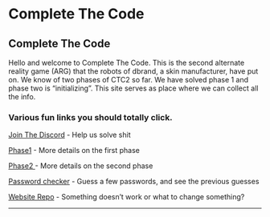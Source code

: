 # Complete The Code

## Complete The Code

Hello and welcome to Complete The Code. This is the second alternate reality game (ARG) that the robots of dbrand, a skin manufacturer, have put on. We know of two phases of CTC2 so far. We have solved phase 1 and phase two is “initializing”. This site serves as place where we can collect all the info.&#x20;

### Various fun links you should totally click.

[Join The Discord](https://discord.gg/dbrand) - Help us solve shit

[Phase1](phase-1.md) - More details on the first phase

[Phase2 ](phase-2.md)- More details on the second phase

[Password checker](https://ctc2.zevaryx.com) - Guess a few passwords, and see the previous guesses

[Website Repo](https://github.com/SideMatter/completethecode) - Something doesn’t work or what to change something?&#x20;



***

##
